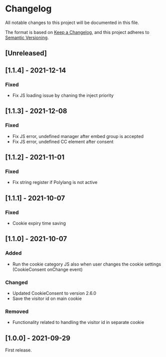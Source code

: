 # Changelog
All notable changes to this project will be documented in this file.

The format is based on [Keep a Changelog](https://keepachangelog.com/en/1.0.0/), and this project adheres to [Semantic Versioning](https://semver.org/spec/v2.0.0.html).

## [Unreleased]

## [1.1.4] - 2021-12-14

### Fixed
* Fix JS loading issue by chaning the inject priority

## [1.1.3] - 2021-12-08

### Fixed
- Fix JS error, undefined manager after embed group is accepted
- Fix JS error, undefined CC element after consent

## [1.1.2] - 2021-11-01

### Fixed
- Fix string register if Polylang is not active

## [1.1.1] - 2021-10-07

### Fixed
- Cookie expiry time saving

## [1.1.0] - 2021-10-07

### Added
- Run the cookie category JS also when user changes the cookie settings (CookieConsent onChange event)

### Changed
- Updated CookieConsent to version 2.6.0
- Save the visitor id on main cookie

### Removed
- Functionality related to handling the visitor id in separate cookie

## [1.0.0] - 2021-09-29

First release.
